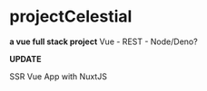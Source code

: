 
# projectCelestial

**a vue full stack project**
Vue - REST - Node/Deno?

**UPDATE**

SSR Vue App with NuxtJS
